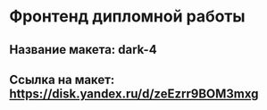 # Фронтенд дипломной работы 

## Название макета: dark-4


## Ссылка на макет: https://disk.yandex.ru/d/zeEzrr9BOM3mxg